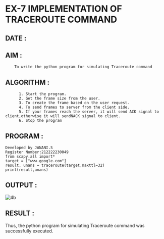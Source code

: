 # EX-7 IMPLEMENTATION OF TRACEROUTE COMMAND

## DATE :

## AIM :
        To write the python program for simulating Traceroute command
## ALGORITHM :
          1. Start the program.
          2. Get the frame size from the user.
          3. To create the frame based on the user request.
          4. To send frames to server from the client side.
          5. If your frames reach the server, it will send ACK signal to client,otherwise it will sendNACK signal to client.
          6. Stop the program

## PROGRAM :
```
Developed by JANANI.S
Register Number:212222230049
from scapy.all import*
target = ["www.google.com"]
result, unans = traceroute(target,maxttl=32)
print(result,unans)
````
## OUTPUT :
![4b](https://github.com/JananiSoundararajan/EX-7/assets/119477549/0a8c154c-77ad-41c0-b861-d9ac7f28e44b)

## RESULT :
Thus, the python program for simulating Traceroute command was successfully executed.


